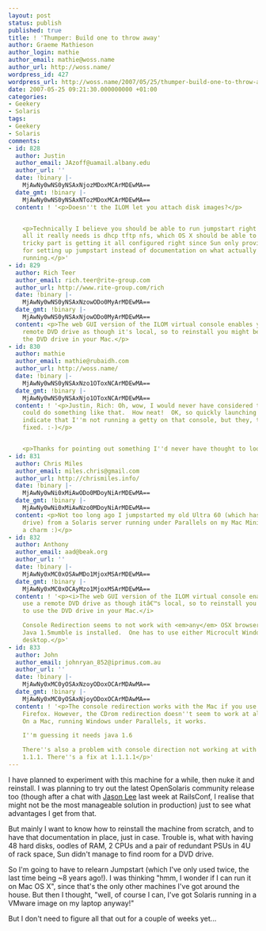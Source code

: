 ```yaml
---
layout: post
status: publish
published: true
title: ! 'Thumper: Build one to throw away'
author: Graeme Mathieson
author_login: mathie
author_email: mathie@woss.name
author_url: http://woss.name/
wordpress_id: 427
wordpress_url: http://woss.name/2007/05/25/thumper-build-one-to-throw-away/
date: 2007-05-25 09:21:30.000000000 +01:00
categories:
- Geekery
- Solaris
tags:
- Geekery
- Solaris
comments:
- id: 828
  author: Justin
  author_email: JAzoff@uamail.albany.edu
  author_url: ''
  date: !binary |-
    MjAwNy0wNS0yNSAxNjozMDoxMCArMDEwMA==
  date_gmt: !binary |-
    MjAwNy0wNS0yNSAxNTozMDoxMCArMDEwMA==
  content: ! '<p>Doesn''t the ILOM let you attach disk images?</p>


    <p>Technically I believe you should be able to run jumpstart right from OS X,
    all it really needs is dhcp tftp nfs, which OS X should be able to provide.  The
    tricky part is getting it all configured right since Sun only provides some scripts
    for setting up jumpstart instead of documentation on what actually needs to be
    running.</p>'
- id: 829
  author: Rich Teer
  author_email: rich.teer@rite-group.com
  author_url: http://www.rite-group.com/rich
  date: !binary |-
    MjAwNy0wNS0yNSAxNzowODo0MyArMDEwMA==
  date_gmt: !binary |-
    MjAwNy0wNS0yNSAxNjowODo0MyArMDEwMA==
  content: <p>The web GUI version of the ILOM virtual console enables you to use a
    remote DVD drive as though it's local, so to reinstall you might be able to use
    the DVD drive in your Mac.</p>
- id: 830
  author: mathie
  author_email: mathie@rubaidh.com
  author_url: http://woss.name/
  date: !binary |-
    MjAwNy0wNS0yNSAxNzo1OToxNCArMDEwMA==
  date_gmt: !binary |-
    MjAwNy0wNS0yNSAxNjo1OToxNCArMDEwMA==
  content: ! '<p>Justin, Rich: Oh, wow, I would never have considered that the ILOM
    could do something like that.  How neat!  OK, so quickly launching it seems to
    indicate that I''m not running a getty on that console, but they, that''s easy
    fixed. :-)</p>


    <p>Thanks for pointing out something I''d never have thought to look for!</p>'
- id: 831
  author: Chris Miles
  author_email: miles.chris@gmail.com
  author_url: http://chrismiles.info/
  date: !binary |-
    MjAwNy0wNi0xMiAwODo0MDoyNiArMDEwMA==
  date_gmt: !binary |-
    MjAwNy0wNi0xMiAwNzo0MDoyNiArMDEwMA==
  content: <p>Not too long ago I jumpstarted my old Ultra 60 (which has a broken CD-ROM
    drive) from a Solaris server running under Parallels on my Mac Mini.  Worked like
    a charm :)</p>
- id: 832
  author: Anthony
  author_email: aad@beak.org
  author_url: ''
  date: !binary |-
    MjAwNy0xMC0xOSAwMDo1MjoxMSArMDEwMA==
  date_gmt: !binary |-
    MjAwNy0xMC0xOCAyMzo1MjoxMSArMDEwMA==
  content: ! '<p><i>The web GUI version of the ILOM virtual console enables you to
    use a remote DVD drive as though itâ€™s local, so to reinstall you might be able
    to use the DVD drive in your Mac.</i>

    Console Redirection seems to not work with <em>any</em> OSX browser, even though
    Java 1.5mumble is installed.  One has to use either Microcult Windows or a Sun
    desktop.</p>'
- id: 833
  author: John
  author_email: johnryan_852@iprimus.com.au
  author_url: ''
  date: !binary |-
    MjAwNy0xMC0yOSAxNzoyODoxOCArMDAwMA==
  date_gmt: !binary |-
    MjAwNy0xMC0yOSAxNjoyODoxOCArMDAwMA==
  content: ! '<p>The console redirection works with the Mac if you use Safari, not
    Firefox. However, the CDrom redirection doesn''t seem to work at all on a Mac.
    On a Mac, running Windows under Parallels, it works.

    I''m guessing it needs java 1.6

    There''s also a problem with console direction not working at with iLOM version
    1.1.1. There''s a fix at 1.1.1.1</p>'
---
```

I have planned to experiment with this machine for a while, then nuke it and reinstall.  I was planning to try out the latest OpenSolaris community release too (though after a chat with [Jason Lee](http://www.jlsync.com/) last week at RailsConf, I realise that might not be the most manageable solution in production) just to see what advantages I get from that.

But mainly I want to know how to reinstall the machine from scratch, and to have that documentation in place, just in case.  Trouble is, what with having 48 hard disks, oodles of RAM, 2 CPUs and a pair of redundant PSUs in 4U of rack space, Sun didn't manage to find room for a DVD drive.

So I'm going to have to relearn Jumpstart (which I've only used twice, the last time being ~8 years ago!).  I was thinking "hmm, I wonder if I can run it on Mac OS X", since that's the only other machines I've got around the house.  But then I thought, "well, of course I can, I've got Solaris running in a VMware image on my laptop anyway!"

But I don't need to figure all that out for a couple of weeks yet...
